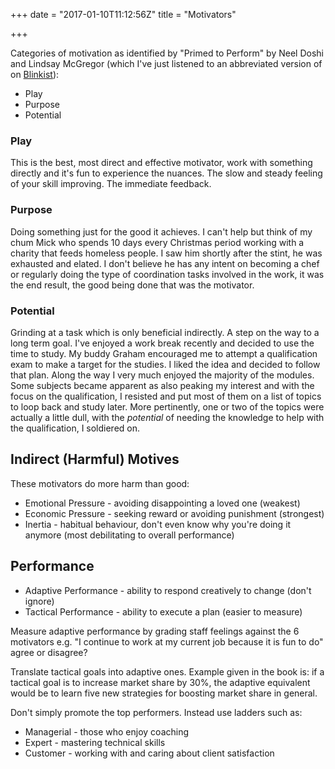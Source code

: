 +++
date = "2017-01-10T11:12:56Z"
title = "Motivators"

+++

Categories of motivation as identified by "Primed to Perform" by Neel Doshi and 
Lindsay McGregor (which I've just listened to an abbreviated version of on 
[Blinkist](http://blnk.to/a1e2531c)):

 * Play
 * Purpose
 * Potential

### Play
This is the best, most direct and effective motivator, work with something 
directly and it's fun to experience the nuances. The slow and steady feeling 
of your skill improving. The immediate feedback.

### Purpose
Doing something just for the good it achieves. I can't help but think 
of my chum Mick who spends 10 days every Christmas period working with a 
charity that feeds homeless people. I saw him shortly after the stint, he was
exhausted and elated. I don't believe he has any intent on becoming a chef or 
regularly doing the type of coordination tasks involved in the work, it was the
end result, the good being done that was the motivator.

### Potential
Grinding at a task which is only beneficial indirectly. A step on the way to a
long term goal. I've enjoyed a work break recently and decided to use the time 
to study. My buddy Graham encouraged me to attempt a qualification exam to 
make a target for the studies. I liked the idea and decided to follow that 
plan. Along the way I very much enjoyed the majority of the modules. Some 
subjects became apparent as also peaking my interest and with the focus on the
qualification, I resisted and put most of them on a list of topics to loop back
and study later. More pertinently, one or two of the topics were actually a 
little dull, with the *potential* of needing the knowledge to help with the 
qualification, I soldiered on.

## Indirect (Harmful) Motives

These motivators do more harm than good:

 * Emotional Pressure - avoiding disappointing a loved one (weakest)
 * Economic Pressure - seeking reward or avoiding punishment (strongest)
 * Inertia - habitual behaviour, don't even know why you're doing it anymore 
(most debilitating to overall performance)

## Performance

 * Adaptive Performance - ability to respond creatively to change (don't 
ignore)
 * Tactical Performance - ability to execute a plan (easier to measure)

Measure adaptive performance by grading staff feelings against the 6 motivators
e.g. "I continue to work at my current job because it is fun to do" agree or 
disagree?

Translate tactical goals into adaptive ones. Example given in the book is: if 
a tactical goal is to increase market share by 30%, the adaptive equivalent 
would be to learn five new strategies for boosting market share in general.

Don't simply promote the top performers. Instead use ladders such as:

 * Managerial - those who enjoy coaching
 * Expert - mastering technical skills
 * Customer - working with and caring about client satisfaction

